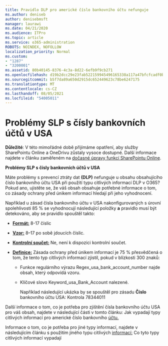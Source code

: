 ```yaml
---
title: Pravidlo DLP pro americké číslo bankovního účtu nefunguje
ms.author: deniseb
author: denisebmsft
manager: laurawi
ms.date: 04/21/2020
ms.audience: ITPro
ms.topic: article
ms.service: o365-administration
ROBOTS: NOINDEX, NOFOLLOW
localization_priority: Normal
ms.custom:
- "1287"
- "3200001"
ms.assetid: 80b40145-8376-4c3a-8d22-6efb9f9cb271
ms.openlocfilehash: d19b2dcc29e23fab522159945496165338a117a47bfcfcadf0b93e4e5f14464f
ms.sourcegitcommit: b5f7da89a650d2915dc652449623c78be6247175
ms.translationtype: MT
ms.contentlocale: cs-CZ
ms.lasthandoff: 08/05/2021
ms.locfileid: "54005011"
---
```

# <a name="dlp-issues-with-us-bank-account-numbers"></a>Problémy SLP s čísly bankovních účtů v USA

**Důležité**: V této mimořádné době přijímáme opatření, aby služby SharePointu Online a OneDrivu zůstaly vysoce dostupné. Další informace najdete v článku zaměřeném na [dočasné úpravy funkcí SharePointu Online](https://aka.ms/ODSPAdjustments).

**Problémy SLP s čísly bankovních účtů v USA**

Máte problémy s prevencí ztráty dat **(DLP)**  nefunguje u obsahu obsahujícího číslo bankovního účtu USA při použití typu citlivých informací DLP v O365? Pokud ano, ujistěte se, že váš obsah obsahuje potřebné informace o tom, co zásady ochrany před únikem informací hledají při jeho vyhodnocení.
  
Například u zásad čísla bankovního účtu v USA nakonfigurovaných s úrovní spolehlivosti 85 % se vyhodnocují následující položky **a** pravidlo musí být detekováno, aby se pravidlo spouštěl takto:
  
- **[Formát:](https://docs.microsoft.com/microsoft-365/compliance/sensitive-information-type-entity-definitions#format-77)** 8-17 číslic

- **[Vzor:](https://docs.microsoft.com/microsoft-365/compliance/sensitive-information-type-entity-definitions#pattern-77)** 8–17 po sobě jdoucích číslic.

- **[Kontrolní součet:](https://docs.microsoft.com/microsoft-365/compliance/sensitive-information-type-entity-definitions#checksum-76)** Ne, není k dispozici kontrolní součet.

- **[Definice:](https://docs.microsoft.com/microsoft-365/compliance/sensitive-information-type-entity-definitions)** Zásada ochrany před únikem informací je 75 % přesvědčená o tom, že tento typ citlivých informací zjistil, pokud v blízkosti 300 znaků:

  - Funkce regulárního výrazu Regex_usa_bank_account_number najde obsah, který odpovídá vzoru.

  - Klíčové slovo Keyword_usa_Bank_Account nalezené.

    Například následující ukázka by se spouštěl pro zásadu **Číslo** bankovního účtu USA: Kontrola 78344011

Další informace o tom,  co je potřeba pro zjištění čísla bankovního účtu USA pro váš obsah, najdete v následující části v tomto článku: Jak vypadají typy citlivých informací pro americké číslo bankovního [účtu.](https://docs.microsoft.com/microsoft-365/compliance/sensitive-information-type-entity-definitions#us-bank-account-number)
  
Informace o tom, co je potřeba pro jiné typy informací, najdete v následujícím článku s použitím jiného typu citlivých [informací:](https://docs.microsoft.com/microsoft-365/compliance/sensitive-information-type-entity-definitions) Co tyto typy citlivých informací vypadají
  